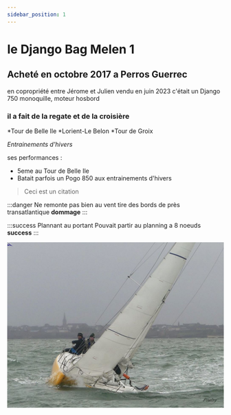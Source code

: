```yaml
---
sidebar_position: 1
---
```


 # le Django Bag Melen 1

  ## Acheté en octobre 2017 a Perros Guerrec
   en copropriété entre Jérome et Julien
   vendu en juin 2023
   c'était un Django 750 monoquille, moteur hosbord
  ### il a fait de la regate et de la croisière

  *Tour de Belle Ile
  *Lorient-Le Belon
  *Tour de Groix

  *Entrainements d'hivers*

  ses performances :

  * 5eme au Tour de Belle Ile
  * Batait parfois un Pogo 850 aux entrainements d'hivers

  > Ceci est un citation

  :::danger Ne remonte pas bien au vent
  tire des bords de près transatlantique **dommage**
  :::

  :::success Plannant au portant
  Pouvait partir au planning a 8 noeuds **success**
  :::

 
![mon bateau](/img/BM110.jpg "entrainement d'hivers")
